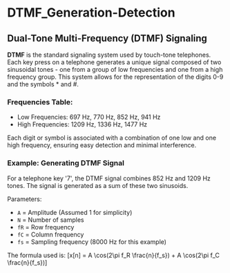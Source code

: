 # DTMF_Generation-Detection
## Dual-Tone Multi-Frequency (DTMF) Signaling

**DTMF** is the standard signaling system used by touch-tone telephones. Each key press on a telephone generates a unique signal composed of two sinusoidal tones - one from a group of low frequencies and one from a high frequency group. This system allows for the representation of the digits 0-9 and the symbols * and #.

### Frequencies Table:

- Low Frequencies: 697 Hz, 770 Hz, 852 Hz, 941 Hz
- High Frequencies: 1209 Hz, 1336 Hz, 1477 Hz

Each digit or symbol is associated with a combination of one low and one high frequency, ensuring easy detection and minimal interference.

### Example: Generating DTMF Signal

For a telephone key '7', the DTMF signal combines 852 Hz and 1209 Hz tones. The signal is generated as a sum of these two sinusoids.

Parameters:
- `A` = Amplitude (Assumed 1 for simplicity)
- `N` = Number of samples
- `fR` = Row frequency
- `fC` = Column frequency
- `fs` = Sampling frequency (8000 Hz for this example)

The formula used is:
\[x[n] = A \cos(2\pi f_R \frac{n}{f_s}) + A \cos(2\pi f_C \frac{n}{f_s})\]
